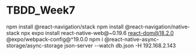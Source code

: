# TBDD_Week7
npm install @react-navigation/stack
npm install @react-navigation/native-stack
npx expo install react-native-web@~0.19.6 react-dom@18.2.0 @expo/webpack-config@^19.0.0
npm i @react-native-async-storage/async-storage
json-server    --watch  db.json  -H 192.168.2.143
